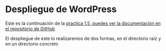 # Despliegue de WordPress

Este es la continuación de la [practica 1.5, puedes ver la documentación en el repositorio de GitHub](https://github.com/ArturoCarrilloJimenez/Practica-daw-1.5)

El despliegue de este lo realizaremos de dos formas, en el directorio raíz y en un directorio concreto

